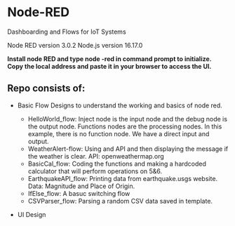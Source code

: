 # Node-RED
Dashboarding and Flows for IoT Systems

Node RED version 3.0.2
Node.js version 16.17.0

**Install node RED and type node -red in command prompt to initialize. 
Copy the local address and paste it in your browser to access the UI.**

## Repo consists of:
- Basic Flow Designs to understand the working and basics of node red.
  - HelloWorld_flow:
    Inject node is the input node and the debug node is the output node.
    Functions nodes are the processing nodes. In this example, there is no function node.
    We have a direct input and output.
  - WeatherAlert-flow:
    Using and API and then displaying the message if the weather is clear.
    API: openweathermap.org
  - BasicCal_flow:
    Coding the functions and making a hardcoded calculator that will perform operations on 5&6.
  - EarthquakeAPI_flow: Printing data from earthquake.usgs website. Data: Magnitude and Place of Origin.
  - IfElse_flow: A basuc switching flow
  - CSVParser_flow: Parsing a random CSV data saved in template. 
    

- UI Design
